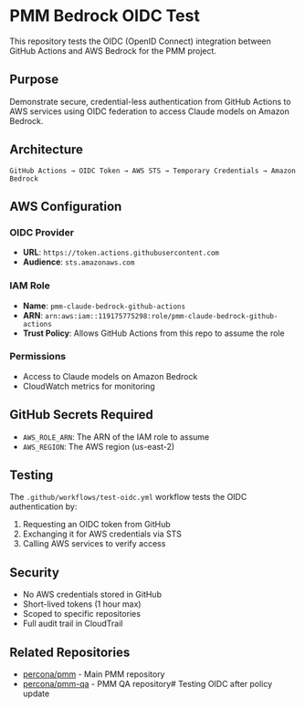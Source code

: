 # PMM Bedrock OIDC Test

This repository tests the OIDC (OpenID Connect) integration between GitHub Actions and AWS Bedrock for the PMM project.

## Purpose

Demonstrate secure, credential-less authentication from GitHub Actions to AWS services using OIDC federation to access Claude models on Amazon Bedrock.

## Architecture

```
GitHub Actions → OIDC Token → AWS STS → Temporary Credentials → Amazon Bedrock
```

## AWS Configuration

### OIDC Provider
- **URL**: `https://token.actions.githubusercontent.com`
- **Audience**: `sts.amazonaws.com`

### IAM Role
- **Name**: `pmm-claude-bedrock-github-actions`
- **ARN**: `arn:aws:iam::119175775298:role/pmm-claude-bedrock-github-actions`
- **Trust Policy**: Allows GitHub Actions from this repo to assume the role

### Permissions
- Access to Claude models on Amazon Bedrock
- CloudWatch metrics for monitoring

## GitHub Secrets Required

- `AWS_ROLE_ARN`: The ARN of the IAM role to assume
- `AWS_REGION`: The AWS region (us-east-2)

## Testing

The `.github/workflows/test-oidc.yml` workflow tests the OIDC authentication by:
1. Requesting an OIDC token from GitHub
2. Exchanging it for AWS credentials via STS
3. Calling AWS services to verify access

## Security

- No AWS credentials stored in GitHub
- Short-lived tokens (1 hour max)
- Scoped to specific repositories
- Full audit trail in CloudTrail

## Related Repositories

- [percona/pmm](https://github.com/percona/pmm) - Main PMM repository
- [percona/pmm-qa](https://github.com/percona/pmm-qa) - PMM QA repository# Testing OIDC after policy update
